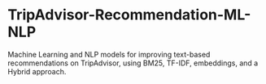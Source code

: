 # TripAdvisor-Recommendation-ML-NLP
Machine Learning and NLP models for improving text-based recommendations on TripAdvisor, using BM25, TF-IDF, embeddings, and a Hybrid approach.
